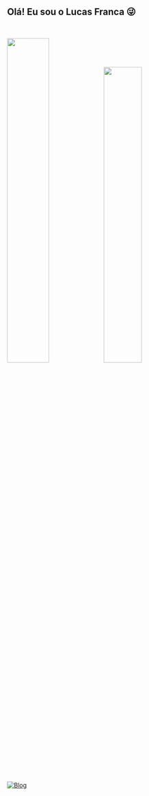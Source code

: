 ## Olá! Eu sou o Lucas Franca 😜

<br><div>
     <img width="44%" src="https://github-readme-stats-sigma-five.vercel.app/api?username=LucasFranca1&show_icons=true&theme=tokyonight"/>
     <img width="42%" src="https://github-readme-stats-sigma-five.vercel.app/api/top-langs/?username=LucasFranca1&theme=tokyonight"/>
</br></div>

[![Blog](https://img.shields.io/badge/Instagram-E4405F.svg?style=for-the-badge&logo=Instagram&logoColor=white)](https://www.instagram.com/lucas.hernandes1/)

